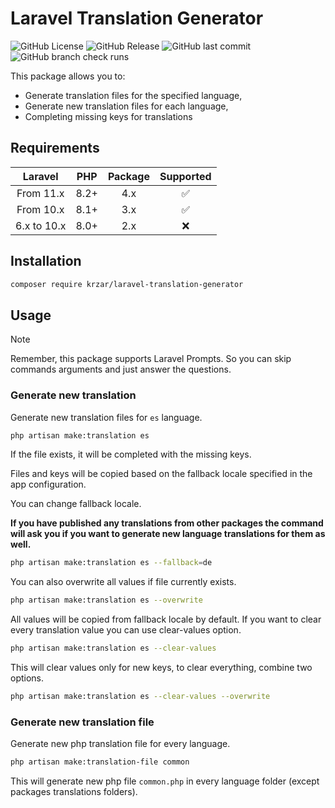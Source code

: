# Laravel Translation Generator
![GitHub License](https://img.shields.io/github/license/krzar/laravel-translation-generator)
![GitHub Release](https://img.shields.io/github/v/release/krzar/laravel-translation-generator?cacheSeconds=300)
![GitHub last commit](https://img.shields.io/github/last-commit/krzar/laravel-translation-generator?cacheSeconds=300)
![GitHub branch check runs](https://img.shields.io/github/check-runs/krzar/laravel-translation-generator/master?cacheSeconds=300)

This package allows you to:
- Generate translation files for the specified language,
- Generate new translation files for each language,
- Completing missing keys for translations

## Requirements

|   Laravel   | PHP  | Package |     Supported      |
|:-----------:|:----:|:-------:|:------------------:|
|  From 11.x  | 8.2+ |   4.x   | :white_check_mark: |
|  From 10.x  | 8.1+ |   3.x   | :white_check_mark: |
| 6.x to 10.x | 8.0+ |   2.x   |        :x:         |

## Installation

```bash
composer require krzar/laravel-translation-generator
```

## Usage

> [!NOTE]
> Remember, this package supports Laravel Prompts. So you can skip commands arguments and just answer the questions.

### Generate new translation

Generate new translation files for `es` language.
```bash
php artisan make:translation es
```

If the file exists, it will be completed with the missing keys.

Files and keys will be copied based on the fallback locale specified in the app configuration.

You can change fallback locale.

**If you have published any translations from other packages the command will ask you if you want to generate
new language translations for them as well.**

```bash
php artisan make:translation es --fallback=de
```

You can also overwrite all values if file currently exists.

```bash
php artisan make:translation es --overwrite
```

All values will be copied from fallback locale by default.
If you want to clear every translation value you can use clear-values option.

```bash
php artisan make:translation es --clear-values
```

This will clear values only for new keys, to clear everything, combine two options.

```bash
php artisan make:translation es --clear-values --overwrite
```

### Generate new translation file

Generate new php translation file for every language.

```bash
php artisan make:translation-file common
```

This will generate new php file `common.php` in every language folder (except packages translations folders).
